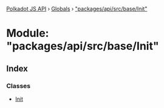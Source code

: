 [Polkadot JS API](../README.md) › [Globals](../globals.md) › ["packages/api/src/base/Init"](_packages_api_src_base_init_.md)

# Module: "packages/api/src/base/Init"

## Index

### Classes

* [Init](../classes/_packages_api_src_base_init_.init.md)

